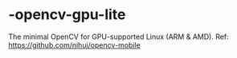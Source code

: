 # -opencv-gpu-lite
The minimal OpenCV for GPU-supported Linux (ARM &amp; AMD). Ref: https://github.com/nihui/opencv-mobile
